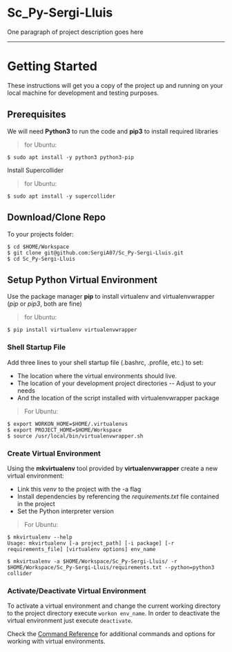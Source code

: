 Sc_Py-Sergi-Lluis
===

One paragraph of project description goes here

---

# Getting Started

These instructions will get you a copy of the project up and running on your local machine for development and testing purposes.

## Prerequisites

We will need **Python3** to run the code and **pip3** to install required libraries

> for Ubuntu:
```
$ sudo apt install -y python3 python3-pip
```

Install Supercollider

> for Ubuntu:
```
$ sudo apt install -y supercollider
```

## Download/Clone Repo

To your projects folder:

```
$ cd $HOME/Workspace
$ git clone git@github.com:SergiA07/Sc_Py-Sergi-Lluis.git
$ cd Sc_Py-Sergi-Lluis
```

## Setup Python Virtual Environment

Use the package manager **pip** to install virtualenv and virtualenvwrapper (_pip_ or _pip3_, both are fine)

> for Ubuntu:
```
$ pip install virtualenv virtualenvwrapper
```

### Shell Startup File

Add three lines to your shell startup file (.bashrc, .profile, etc.) to set: 
  
  * The location where the virtual environments should live.
  * The location of your development project directories -- Adjust to your needs
  * And the location of the script installed with virtualenvwrapper package

> For Ubuntu:
```
$ export WORKON_HOME=$HOME/.virtualenvs
$ export PROJECT_HOME=$HOME/Workspace
$ source /usr/local/bin/virtualenvwrapper.sh
```

### Create Virtual Environment

Using the **mkvirtualenv** tool provided by **virtualenvwrapper** create a new virtual environment:

  * Link this _venv_ to the project with the -a flag
  * Install dependencies by referencing the _requirements.txt_ file contained in the project
  * Set the Python interpreter version
  
> For Ubuntu:
```
$ mkvirtualenv --help
Usage: mkvirtualenv [-a project_path] [-i package] [-r requirements_file] [virtualenv options] env_name

$ mkvirtualenv -a $HOME/Workspace/Sc_Py-Sergi-Lluis/ -r $HOME/Workspace/Sc_Py-Sergi-Lluis/requirements.txt --python=python3 collider
```

### Activate/Deactivate Virtual Environment

To activate a virtual environment and change the current working directory to the project directory execute `workon env_name`. In order to deactivate the virtual environment just execute `deactivate`.

Check the [Command Reference](https://virtualenvwrapper.readthedocs.io/en/latest/command_ref.html) for additional commands and options for working with virtual environments.